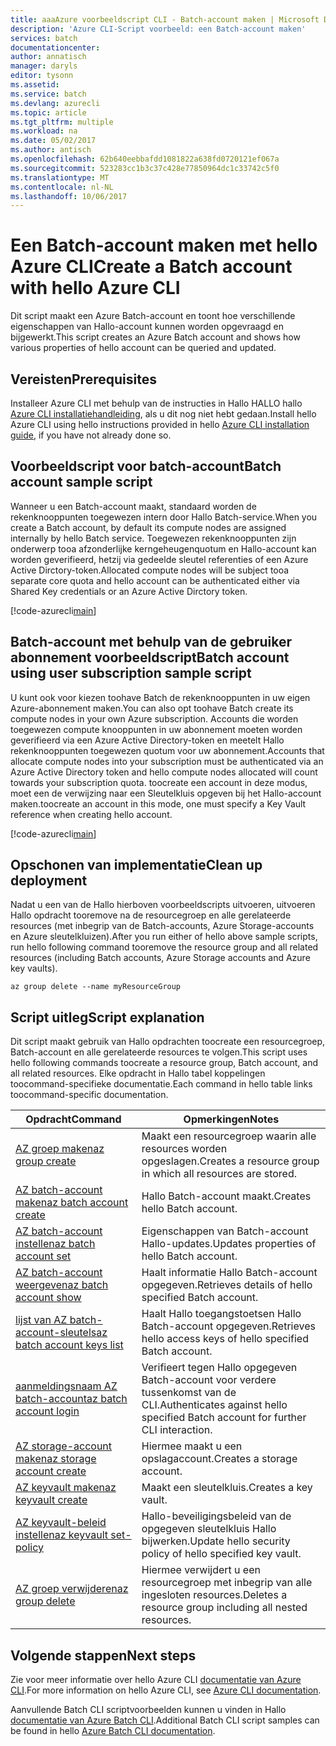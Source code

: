 ```yaml
---
title: aaaAzure voorbeeldscript CLI - Batch-account maken | Microsoft Docs
description: 'Azure CLI-Script voorbeeld: een Batch-account maken'
services: batch
documentationcenter: 
author: annatisch
manager: daryls
editor: tysonn
ms.assetid: 
ms.service: batch
ms.devlang: azurecli
ms.topic: article
ms.tgt_pltfrm: multiple
ms.workload: na
ms.date: 05/02/2017
ms.author: antisch
ms.openlocfilehash: 62b640eebbafdd1081822a638fd0720121ef067a
ms.sourcegitcommit: 523283cc1b3c37c428e77850964dc1c33742c5f0
ms.translationtype: MT
ms.contentlocale: nl-NL
ms.lasthandoff: 10/06/2017
---
```

# <a name="create-a-batch-account-with-hello-azure-cli"></a><span data-ttu-id="08cf5-103">Een Batch-account maken met hello Azure CLI</span><span class="sxs-lookup"><span data-stu-id="08cf5-103">Create a Batch account with hello Azure CLI</span></span>

<span data-ttu-id="08cf5-104">Dit script maakt een Azure Batch-account en toont hoe verschillende eigenschappen van Hallo-account kunnen worden opgevraagd en bijgewerkt.</span><span class="sxs-lookup"><span data-stu-id="08cf5-104">This script creates an Azure Batch account and shows how various properties of hello account can be queried and updated.</span></span>

## <a name="prerequisites"></a><span data-ttu-id="08cf5-105">Vereisten</span><span class="sxs-lookup"><span data-stu-id="08cf5-105">Prerequisites</span></span>

<span data-ttu-id="08cf5-106">Installeer Azure CLI met behulp van de instructies in Hallo HALLO hallo [Azure CLI installatiehandleiding](https://docs.microsoft.com/cli/azure/install-azure-cli), als u dit nog niet hebt gedaan.</span><span class="sxs-lookup"><span data-stu-id="08cf5-106">Install hello Azure CLI using hello instructions provided in hello [Azure CLI installation guide](https://docs.microsoft.com/cli/azure/install-azure-cli), if you have not already done so.</span></span>

## <a name="batch-account-sample-script"></a><span data-ttu-id="08cf5-107">Voorbeeldscript voor batch-account</span><span class="sxs-lookup"><span data-stu-id="08cf5-107">Batch account sample script</span></span>

<span data-ttu-id="08cf5-108">Wanneer u een Batch-account maakt, standaard worden de rekenknooppunten toegewezen intern door Hallo Batch-service.</span><span class="sxs-lookup"><span data-stu-id="08cf5-108">When you create a Batch account, by default its compute nodes are assigned internally by hello Batch service.</span></span> <span data-ttu-id="08cf5-109">Toegewezen rekenknooppunten zijn onderwerp tooa afzonderlijke kerngeheugenquotum en Hallo-account kan worden geverifieerd, hetzij via gedeelde sleutel referenties of een Azure Active Dirctory-token.</span><span class="sxs-lookup"><span data-stu-id="08cf5-109">Allocated compute nodes will be subject tooa separate core quota and hello account can be authenticated either via Shared Key credentials or an Azure Active Dirctory token.</span></span>

[!code-azurecli[main](../../../cli_scripts/batch/create-account/create-account.sh "Create Account")]

## <a name="batch-account-using-user-subscription-sample-script"></a><span data-ttu-id="08cf5-110">Batch-account met behulp van de gebruiker abonnement voorbeeldscript</span><span class="sxs-lookup"><span data-stu-id="08cf5-110">Batch account using user subscription sample script</span></span>

<span data-ttu-id="08cf5-111">U kunt ook voor kiezen toohave Batch de rekenknooppunten in uw eigen Azure-abonnement maken.</span><span class="sxs-lookup"><span data-stu-id="08cf5-111">You can also opt toohave Batch create its compute nodes in your own Azure subscription.</span></span>
<span data-ttu-id="08cf5-112">Accounts die worden toegewezen compute knooppunten in uw abonnement moeten worden geverifieerd via een Azure Active Directory-token en meetelt Hallo rekenknooppunten toegewezen quotum voor uw abonnement.</span><span class="sxs-lookup"><span data-stu-id="08cf5-112">Accounts that allocate compute nodes into your subscription must be authenticated via an Azure Active Directory token and hello compute nodes allocated will count towards your subscription quota.</span></span> <span data-ttu-id="08cf5-113">toocreate een account in deze modus, moet een de verwijzing naar een Sleutelkluis opgeven bij het Hallo-account maken.</span><span class="sxs-lookup"><span data-stu-id="08cf5-113">toocreate an account in this mode, one must specify a Key Vault reference when creating hello account.</span></span>

[!code-azurecli[main](../../../cli_scripts/batch/create-account/create-account-user-subscription.sh  "Create Account using User Subscription")]

## <a name="clean-up-deployment"></a><span data-ttu-id="08cf5-114">Opschonen van implementatie</span><span class="sxs-lookup"><span data-stu-id="08cf5-114">Clean up deployment</span></span>

<span data-ttu-id="08cf5-115">Nadat u een van de Hallo hierboven voorbeeldscripts uitvoeren, uitvoeren Hallo opdracht tooremove na de resourcegroep en alle gerelateerde resources (met inbegrip van de Batch-accounts, Azure Storage-accounts en Azure sleutelkluizen).</span><span class="sxs-lookup"><span data-stu-id="08cf5-115">After you run either of hello above sample scripts, run hello following command tooremove the resource group and all related resources (including Batch accounts, Azure Storage accounts and Azure key vaults).</span></span>

```azurecli
az group delete --name myResourceGroup
```

## <a name="script-explanation"></a><span data-ttu-id="08cf5-116">Script uitleg</span><span class="sxs-lookup"><span data-stu-id="08cf5-116">Script explanation</span></span>

<span data-ttu-id="08cf5-117">Dit script maakt gebruik van Hallo opdrachten toocreate een resourcegroep, Batch-account en alle gerelateerde resources te volgen.</span><span class="sxs-lookup"><span data-stu-id="08cf5-117">This script uses hello following commands toocreate a resource group, Batch account, and all related resources.</span></span> <span data-ttu-id="08cf5-118">Elke opdracht in Hallo tabel koppelingen toocommand-specifieke documentatie.</span><span class="sxs-lookup"><span data-stu-id="08cf5-118">Each command in hello table links toocommand-specific documentation.</span></span>

| <span data-ttu-id="08cf5-119">Opdracht</span><span class="sxs-lookup"><span data-stu-id="08cf5-119">Command</span></span> | <span data-ttu-id="08cf5-120">Opmerkingen</span><span class="sxs-lookup"><span data-stu-id="08cf5-120">Notes</span></span> |
|---|---|
| [<span data-ttu-id="08cf5-121">AZ groep maken</span><span class="sxs-lookup"><span data-stu-id="08cf5-121">az group create</span></span>](https://docs.microsoft.com/cli/azure/group#create) | <span data-ttu-id="08cf5-122">Maakt een resourcegroep waarin alle resources worden opgeslagen.</span><span class="sxs-lookup"><span data-stu-id="08cf5-122">Creates a resource group in which all resources are stored.</span></span> |
| [<span data-ttu-id="08cf5-123">AZ batch-account maken</span><span class="sxs-lookup"><span data-stu-id="08cf5-123">az batch account create</span></span>](https://docs.microsoft.com/cli/azure/batch/account#create) | <span data-ttu-id="08cf5-124">Hallo Batch-account maakt.</span><span class="sxs-lookup"><span data-stu-id="08cf5-124">Creates hello Batch account.</span></span>  |
| [<span data-ttu-id="08cf5-125">AZ batch-account instellen</span><span class="sxs-lookup"><span data-stu-id="08cf5-125">az batch account set</span></span>](https://docs.microsoft.com/cli/azure/batch/account#set) | <span data-ttu-id="08cf5-126">Eigenschappen van Batch-account Hallo-updates.</span><span class="sxs-lookup"><span data-stu-id="08cf5-126">Updates properties of hello Batch account.</span></span>  |
| [<span data-ttu-id="08cf5-127">AZ batch-account weergeven</span><span class="sxs-lookup"><span data-stu-id="08cf5-127">az batch account show</span></span>](https://docs.microsoft.com/cli/azure/batch/account#show) | <span data-ttu-id="08cf5-128">Haalt informatie Hallo Batch-account opgegeven.</span><span class="sxs-lookup"><span data-stu-id="08cf5-128">Retrieves details of hello specified Batch account.</span></span>  |
| [<span data-ttu-id="08cf5-129">lijst van AZ batch-account-sleutels</span><span class="sxs-lookup"><span data-stu-id="08cf5-129">az batch account keys list</span></span>](https://docs.microsoft.com/cli/azure/batch/account/keys#list) | <span data-ttu-id="08cf5-130">Haalt Hallo toegangstoetsen Hallo Batch-account opgegeven.</span><span class="sxs-lookup"><span data-stu-id="08cf5-130">Retrieves hello access keys of hello specified Batch account.</span></span>  |
| [<span data-ttu-id="08cf5-131">aanmeldingsnaam AZ batch-account</span><span class="sxs-lookup"><span data-stu-id="08cf5-131">az batch account login</span></span>](https://docs.microsoft.com/cli/azure/batch/account#login) | <span data-ttu-id="08cf5-132">Verifieert tegen Hallo opgegeven Batch-account voor verdere tussenkomst van de CLI.</span><span class="sxs-lookup"><span data-stu-id="08cf5-132">Authenticates against hello specified Batch account for further CLI interaction.</span></span>  |
| [<span data-ttu-id="08cf5-133">AZ storage-account maken</span><span class="sxs-lookup"><span data-stu-id="08cf5-133">az storage account create</span></span>](https://docs.microsoft.com/cli/azure/storage/account#create) | <span data-ttu-id="08cf5-134">Hiermee maakt u een opslagaccount.</span><span class="sxs-lookup"><span data-stu-id="08cf5-134">Creates a storage account.</span></span> |
| [<span data-ttu-id="08cf5-135">AZ keyvault maken</span><span class="sxs-lookup"><span data-stu-id="08cf5-135">az keyvault create</span></span>](https://docs.microsoft.com/cli/azure/keyvault#create) | <span data-ttu-id="08cf5-136">Maakt een sleutelkluis.</span><span class="sxs-lookup"><span data-stu-id="08cf5-136">Creates a key vault.</span></span> |
| [<span data-ttu-id="08cf5-137">AZ keyvault-beleid instellen</span><span class="sxs-lookup"><span data-stu-id="08cf5-137">az keyvault set-policy</span></span>](https://docs.microsoft.com/cli/azure/keyvault#set-policy) | <span data-ttu-id="08cf5-138">Hallo-beveiligingsbeleid van de opgegeven sleutelkluis Hallo bijwerken.</span><span class="sxs-lookup"><span data-stu-id="08cf5-138">Update hello security policy of hello specified key vault.</span></span> |
| [<span data-ttu-id="08cf5-139">AZ groep verwijderen</span><span class="sxs-lookup"><span data-stu-id="08cf5-139">az group delete</span></span>](https://docs.microsoft.com/cli/azure/group#delete) | <span data-ttu-id="08cf5-140">Hiermee verwijdert u een resourcegroep met inbegrip van alle ingesloten resources.</span><span class="sxs-lookup"><span data-stu-id="08cf5-140">Deletes a resource group including all nested resources.</span></span> |

## <a name="next-steps"></a><span data-ttu-id="08cf5-141">Volgende stappen</span><span class="sxs-lookup"><span data-stu-id="08cf5-141">Next steps</span></span>

<span data-ttu-id="08cf5-142">Zie voor meer informatie over hello Azure CLI [documentatie van Azure CLI](https://docs.microsoft.com/cli/azure/overview).</span><span class="sxs-lookup"><span data-stu-id="08cf5-142">For more information on hello Azure CLI, see [Azure CLI documentation](https://docs.microsoft.com/cli/azure/overview).</span></span>

<span data-ttu-id="08cf5-143">Aanvullende Batch CLI scriptvoorbeelden kunnen u vinden in Hallo [documentatie van Azure Batch CLI](../batch-cli-samples.md).</span><span class="sxs-lookup"><span data-stu-id="08cf5-143">Additional Batch CLI script samples can be found in hello [Azure Batch CLI documentation](../batch-cli-samples.md).</span></span>
